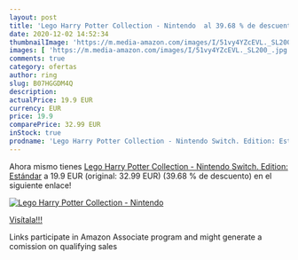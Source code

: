 ```yaml
---
layout: post
title: 'Lego Harry Potter Collection - Nintendo  al 39.68 % de descuento'
date: 2020-12-02 14:52:34
thumbnailImage: 'https://m.media-amazon.com/images/I/51vy4YZcEVL._SL200_.jpg'
images: [ 'https://m.media-amazon.com/images/I/51vy4YZcEVL._SL200_.jpg' ]
comments: true
category: ofertas
author: ring
slug: B07HGGDM4Q
description:
actualPrice: 19.9 EUR
currency: EUR
price: 19.9
comparePrice: 32.99 EUR
inStock: true
prodname: 'Lego Harry Potter Collection - Nintendo Switch. Edition: Estándar'
---
```


Ahora mismo tienes [Lego Harry Potter Collection - Nintendo Switch. Edition: Estándar](https://www.amazon.es/dp/B07HGGDM4Q/?tag=tolees-21) a 19.9 EUR (original: 32.99 EUR) (39.68 %  de descuento) en el siguiente enlace!

[![Lego Harry Potter Collection - Nintendo ](https://m.media-amazon.com/images/I/51vy4YZcEVL._SL200_.jpg)](https://www.amazon.es/dp/B07HGGDM4Q/?tag=tolees-21)

[Visítala!!!](https://www.amazon.es/dp/B07HGGDM4Q/?tag=tolees-21)

Links participate in Amazon Associate program and might generate a comission on qualifying sales
